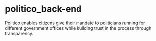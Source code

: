 # politico_back-end
Politico enables citizens give their mandate to politicians running for different government offices while building trust in the process through transparency.
